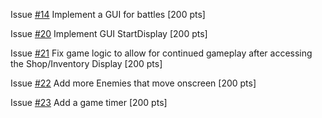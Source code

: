 Issue [#14](https://github.com/UCSB-CS56-Projects/cs56-games-simple-rpg/issues/14) Implement a GUI for battles [200 pts]

Issue [#20](https://github.com/UCSB-CS56-Projects/cs56-games-simple-rpg/issues/20) Implement GUI StartDisplay [200 pts]

Issue [#21](https://github.com/UCSB-CS56-Projects/cs56-games-simple-rpg/issues/21) Fix game logic to allow for continued gameplay after accessing the Shop/Inventory Display [200 pts]

Issue [#22](https://github.com/UCSB-CS56-Projects/cs56-games-simple-rpg/issues/22) Add more Enemies that move onscreen [200 pts]

Issue [#23](https://github.com/UCSB-CS56-Projects/cs56-games-simple-rpg/issues/23) Add a game timer [200 pts]
